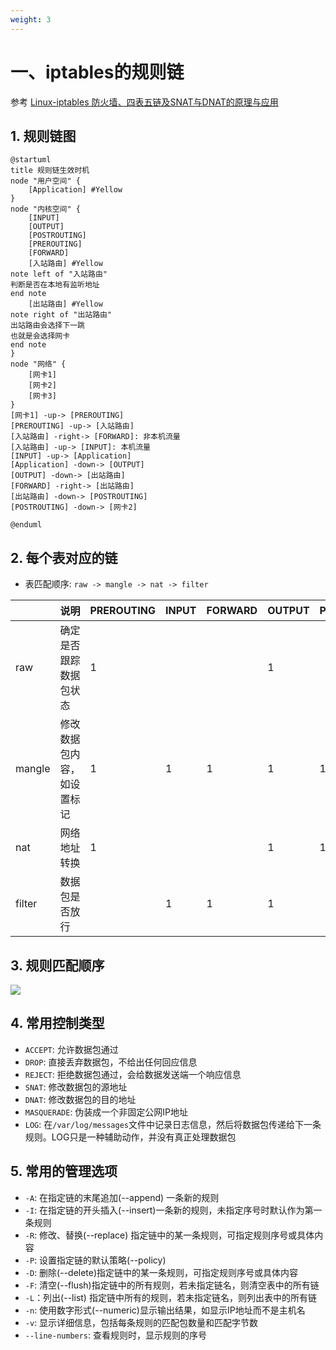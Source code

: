 ```yaml
---
weight: 3
---
```


# 一、iptables的规则链

参考 [Linux-iptables 防火墙、四表五链及SNAT与DNAT的原理与应用](https://www.cnblogs.com/yhtweirdo/p/15092477.html)

## 1. 规则链图

```plantuml
@startuml
title 规则链生效时机
node "用户空间" {
    [Application] #Yellow
}
node "内核空间" {
    [INPUT]
    [OUTPUT]
    [POSTROUTING]
    [PREROUTING]
    [FORWARD]
    [入站路由] #Yellow
note left of "入站路由"
判断是否在本地有监听地址
end note
    [出站路由] #Yellow
note right of "出站路由"
出站路由会选择下一跳
也就是会选择网卡
end note
}
node "网络" {
    [网卡1]
    [网卡2]
    [网卡3]
}
[网卡1] -up-> [PREROUTING]
[PREROUTING] -up-> [入站路由]
[入站路由] -right-> [FORWARD]: 非本机流量
[入站路由] -up-> [INPUT]: 本机流量
[INPUT] -up-> [Application]
[Application] -down-> [OUTPUT]
[OUTPUT] -down-> [出站路由]
[FORWARD] -right-> [出站路由]
[出站路由] -down-> [POSTROUTING]
[POSTROUTING] -down-> [网卡2]

@enduml
```

## 2. 每个表对应的链

- 表匹配顺序: `raw -> mangle -> nat -> filter`

|        | 说明                       | PREROUTING | INPUT | FORWARD | OUTPUT | POSTROUTING |
| ------ | -------------------------- | ---------- | ----- | ------- | ------ | ----------- |
| raw    | 确定是否跟踪数据包状态     | 1          |       |         | 1      |             |
| mangle | 修改数据包内容，如设置标记 | 1          | 1     | 1       | 1      | 1           |
| nat    | 网络地址转换               | 1          |       |         | 1      | 1           |
| filter | 数据包是否放行             |            | 1     | 1       | 1      |             |

## 3. 规则匹配顺序

<img src="imags/2022-09-06-01.png" />

## 4. 常用控制类型

- `ACCEPT`: 允许数据包通过
- `DROP`: 直接丢弃数据包，不给出任何回应信息
- `REJECT`: 拒绝数据包通过，会给数据发送端一个响应信息
- `SNAT`: 修改数据包的源地址
- `DNAT`: 修改数据包的目的地址
- `MASQUERADE`: 伪装成一个非固定公网IP地址
- `LOG`: 在`/var/log/messages`文件中记录日志信息，然后将数据包传递给下一条规则。LOG只是一种辅助动作，并没有真正处理数据包

## 5. 常用的管理选项

- `-A`: 在指定链的末尾追加(--append) 一条新的规则
- `-I`: 在指定链的开头插入(--insert)一条新的规则，未指定序号时默认作为第一条规则
- `-R`: 修改、替换(--replace) 指定链中的某一条规则，可指定规则序号或具体内容
- `-P`: 设置指定链的默认策略(--policy)
- `-D`: 删除(--delete)指定链中的某一条规则，可指定规则序号或具体内容
- `-F`: 清空(--flush)指定链中的所有规则，若未指定链名，则清空表中的所有链
- `-L`：列出(--list) 指定链中所有的规则，若未指定链名，则列出表中的所有链
- `-n`: 使用数字形式(--numeric)显示输出结果，如显示IP地址而不是主机名
- `-v`: 显示详细信息，包括每条规则的匹配包数量和匹配字节数
- `--line-numbers`: 查看规则时，显示规则的序号
